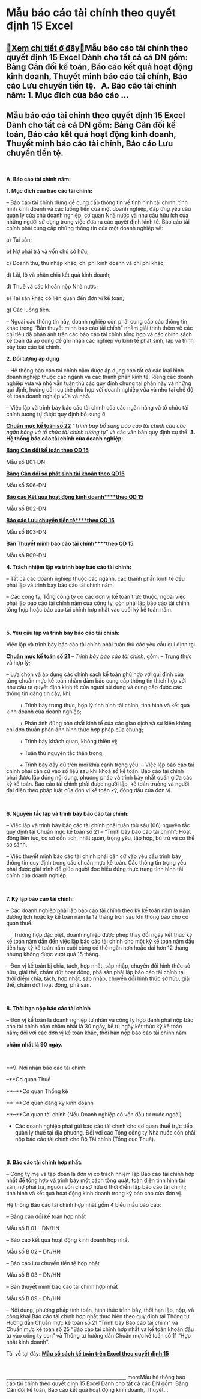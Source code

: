 Mẫu báo cáo tài chính theo quyết định 15 Excel
==============================================

[:gift:Xem chi tiết ở đây:gift:](https://hddtvn.com/mau-bao-cao-tai-chinh-theo-quyet-dinh-15-excel/)Mẫu báo cáo tài chính theo quyết định 15 Excel Dành cho tất cả cá DN gồm: Bảng Cân đối kế toán, Báo cáo kết quả hoạt động kinh doanh, Thuyết minh báo cáo tài chính, Báo cáo Lưu chuyển tiền tệ.   A. Báo cáo tài chính năm: 1. Mục đích của báo cáo …
------------------------------------------------------------------------------------------------------------------------------------------------------------------------------------------------------------------------------------------------------



Mẫu báo cáo tài chính theo quyết định 15 Excel Dành cho tất cả cá DN gồm: Bảng Cân đối kế toán, Báo cáo kết quả hoạt động kinh doanh, Thuyết minh báo cáo tài chính, Báo cáo Lưu chuyển tiền tệ.
--------------------------------------------------------------------------------------------------------------------------------------------------------------------------------------------------


   

**A. Báo cáo tài chính năm:**


**1. Mục đích của báo cáo tài chính:**


– Báo cáo tài chính dùng để cung cấp thông tin về tình hình tài chính, tình hình kinh doanh và các luồng tiền của một doanh nghiệp, đáp ứng yêu cầu quản lý của chủ doanh nghiệp, cơ quan Nhà nước và nhu cầu hữu ích của những người sử dụng trong việc đưa ra các quyết định kinh tế. Báo cáo tài chính phải cung cấp những thông tin của một doanh nghiệp về:


a) Tài sản;  

b) Nợ phải trả và vốn chủ sở hữu;  

c) Doanh thu, thu nhập khác, chi phí kinh doanh và chi phí khác;  

d) Lãi, lỗ và phân chia kết quả kinh doanh;  

đ) Thuế và các khoản nộp Nhà nước;  

e) Tài sản khác có liên quan đến đơn vị kế toán;  

g) Các luồng tiền.


– Ngoài các thông tin này, doanh nghiệp còn phải cung cấp các thông tin khác trong “Bản thuyết minh báo cáo tài chính” nhằm giải trình thêm về các chỉ tiêu đã phản ánh trên các báo cáo tài chính tổng hợp và các chính sách kế toán đã áp dụng để ghi nhận các nghiệp vụ kinh tế phát sinh, lập và trình bày báo cáo tài chính.


**2. Đối tượng áp dụng**


– Hệ thống báo cáo tài chính năm được áp dụng cho tất cả các loại hình doanh nghiệp thuộc các ngành và các thành phần kinh tế. Riêng các doanh nghiệp vừa và nhỏ vẫn tuân thủ các quy định chung tại phần này và những qui định, hướng dẫn cụ thể phù hợp với doanh nghiệp vừa và nhỏ tại chế độ kế toán doanh nghiệp vừa và nhỏ.


– Việc lập và trình bày báo cáo tài chính của các ngân hàng và tổ chức tài chính tương tự được quy định bổ sung ở 

[**Chuẩn mực kế toán số 22**](# "chuẩn mực kế toán số 22") “*Trình bày bổ sung báo cáo tài chính của các ngân hàng và tổ chức tài chính tương tự*” và các văn bản quy định cụ thể.
**3. Hệ thống báo cáo tài chính của doanh nghiệp:**






[**Bảng Cân đối kế toán theo QD 15**](# "mẫu bảng cân đối kế toán theo qđ 15 trên excel")

Mẫu số B01-DN



[**Bảng Cân đối số phát sinh tài khoản **theo QD**15**](# "bang can doi so phat sinh tai khoan theo qd 15")

Mẫu số S06-DN



[**Báo cáo Kết quả hoạt động kinh doanh****theo QD 15**](# "mẫu báo cáo kết quả hoạt động kinh doanh theo qđ 15")

Mẫu số B02-DN



[**Báo cáo Lưu chuyển tiền tệ****theo QD 15**](# "báo cáo lưu chuyển tiền tệ trực tiếp theo qđ 15")

Mẫu số B03-DN



[**Bản Thuyết minh báo cáo tài chính****theo QD 15**](# "bản thuyết minh báo cáo tài chính theo qđ 15")

Mẫu số B09-DN




**4. Trách nhiệm lập và trình bày báo cáo tài chính:**


– Tất cả các doanh nghiệp thuộc các ngành, các thành phần kinh tế đều phải lập và trình bày báo cáo tài chính năm.   

– Các công ty, Tổng công ty có các đơn vị kế toán trực thuộc, ngoài việc phải lập báo cáo tài chính năm của công ty, còn phải lập báo cáo tài chính tổng hợp hoặc báo cáo tài chính hợp nhất vào cuối kỳ kế toán năm.  

   

**5. Yêu cầu lập và trình bày báo cáo tài chính:**


Việc lập và trình bày báo cáo tài chính phải tuân thủ các yêu cầu qui định tại 

[**Chuẩn mực kế toán số 21**](# "chuẩn mực kế toán số 21") *– Trình bày báo cáo tài chính*, gồm:
– Trung thực và hợp lý;  

– Lựa chọn và áp dụng các chính sách kế toán phù hợp với qui định của từng chuẩn mực kế toán nhằm đảm bảo cung cấp thông tin thích hợp với nhu cầu ra quyết định kinh tế của người sử dụng và cung cấp được các thông tin đáng tin cậy, khi:  

         + Trình bày trung thực, hợp lý tình hình tài chính, tình hình và kết quả kinh doanh của doanh nghiệp;

  

         + Phản ánh đúng bản chất kinh tế của các giao dịch và sự kiện không chỉ đơn thuần phản ánh hình thức hợp pháp của chúng;  

         + Trình bày khách quan, không thiên vị;  

         + Tuân thủ nguyên tắc thận trọng;  

         + Trình bày đầy đủ trên mọi khía cạnh trọng yếu.
– Việc lập báo cáo tài chính phải căn cứ vào số liệu sau khi khoá sổ kế toán. Báo cáo tài chính phải được lập đúng nội dung, phương pháp và trình bày nhất quán giữa các kỳ kế toán. Báo cáo tài chính phải được người lập, kế toán trưởng và người đại diện theo pháp luật của đơn vị kế toán ký, đóng dấu của đơn vị.  

   

**6. Nguyên tắc lập và trình bày báo cáo tài chính:**


– Việc lập và trình bày báo cáo tài chính phải tuân thủ sáu (06) nguyên tắc quy định tại Chuẩn mực kế toán số 21 – “Trình bày báo cáo tài chính”: Hoạt động liên tục, cơ sở dồn tích, nhất quán, trọng yếu, tập hợp, bù trừ và có thể so sánh.


– Việc thuyết minh báo cáo tài chính phải căn cứ vào yêu cầu trình bày thông tin quy định trong các chuẩn mực kế toán. Các thông tin trọng yếu phải được giải trình để giúp người đọc hiểu đúng thực trạng tình hình tài chính của doanh nghiệp.  

   

**7. Kỳ lập báo cáo tài chính:**


– Các doanh nghiệp phải lập báo cáo tài chính theo kỳ kế toán năm là năm dương lịch hoặc kỳ kế toán năm là 12 tháng tròn sau khi thông báo cho cơ quan thuế.  

     Trường hợp đặc biệt, doanh nghiệp được phép thay đổi ngày kết thúc kỳ kế toán năm dẫn đến việc lập báo cáo tài chính cho một kỳ kế toán năm đầu tiên hay kỳ kế toán năm cuối cùng có thể ngắn hơn hoặc dài hơn 12 tháng nhưng không được vượt quá 15 tháng.


– Đơn vị kế toán bị chia, tách, hợp nhất, sáp nhập, chuyển đổi hình thức sở hữu, giải thể, chấm dứt hoạt động, phá sản phải lập báo cáo tài chính tại thời điểm chia, tách, hợp nhất, sáp nhập, chuyển đổi hình thức sở hữu, giải thể, chấm dứt hoạt động, phá sản.  

   

**8. Thời hạn nộp báo cáo tài chính** 


– Đơn vị kế toán là doanh nghiệp tư nhân và công ty hợp danh phải nộp báo cáo tài chính năm chậm nhất là 30 ngày, kể từ ngày kết thúc kỳ kế toán năm; đối với các đơn vị kế toán khác, thời hạn nộp báo cáo tài chính năm 

**chậm nhất là 90 ngày.**  

   

**9. Nơi nhận báo cáo tài chính:  

–**Cơ quan Thuế  

**–**Cơ quan Thống kê  

**–**Cơ quan đăng ký kinh doanh  

**–**Cơ quan tài chính (Nếu Doanh nghiệp có vốn đầu tư nước ngoài)
+ Các doanh nghiệp phải gửi báo cáo tài chính cho cơ quan thuế trực tiếp quản lý thuế tại địa phương. Đối với các Tổng công ty Nhà nước còn phải nộp báo cáo tài chính cho Bộ Tài chính (Tổng cục Thuế).  

   

**B. Báo cáo tài chính hợp nhất:**


– Công ty mẹ và tập đoàn là đơn vị có trách nhiệm lập Báo cáo tài chính hợp nhất để tổng hợp và trình bày một cách tổng quát, toàn diện tình hình tài sản, nợ phải trả, nguồn vốn chủ sở hữu ở thời điểm lập báo cáo tài chính; tình hình và kết quả hoạt động kinh doanh trong kỳ báo cáo của đơn vị.


Hệ thống Báo cáo tài chính hợp nhất gồm 4 biểu mẫu báo cáo:






– Bảng cân đối kế toán hợp nhất

Mẫu số B 01 – DN/HN



– Báo cáo kết quả hoạt động kinh doanh hợp nhất

Mẫu số B 02 – DN/HN



– Báo cáo lưu chuyển tiền tệ hợp nhất

Mẫu số B 03 – DN/HN



– Bản thuyết minh báo cáo tài chính hợp nhất

Mẫu số B 09 – DN/HN




– Nội dung, phương pháp tính toán, hình thức trình bày, thời hạn lập, nộp, và công khai Báo cáo tài chính hợp nhất thực hiện theo quy định tại Thông tư Hướng dẫn Chuẩn mực kế toán số 21 “Trình bày Báo cáo tài chính” và Chuẩn mực kế toán số 25 “Báo cáo tài chính hợp nhất và kế toán khoản đầu tư vào công ty con” và Thông tư hướng dẫn Chuẩn mực kế toán số 11 “Hợp nhất kinh doanh”.



Tải về tại đây: [**Mẫu sổ sách kế toán trên Excel theo quyết định 15**](# "mẫu sổ sách kế toán trên excel theo quyết định 15")  

 



\_\_\_\_\_\_\_\_\_\_\_\_\_\_\_\_\_\_\_\_\_\_\_\_\_\_\_\_\_\_\_\_\_\_\_\_\_\_\_\_\_\_\_\_\_\_\_\_\_\_
moreMẫu hệ thống báo cáo tài chính theo quyết định 15 Excel Dành cho tất cả các DN gồm: Bảng Cân đối kế toán, Báo cáo kết quả hoạt động kinh doanh, Thuyết…


